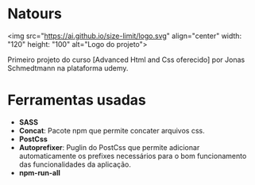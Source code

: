 ﻿# Natours
<img src="https://ai.github.io/size-limit/logo.svg" align="center" width: "120" height: "100" alt="Logo do projeto">

Primeiro projeto do curso [Advanced Html and Css oferecido] por Jonas Schmedtmann na plataforma udemy.

[Advanced Html and Css]: https://www.udemy.com/course/advanced-css-and-sass/

 # Ferramentas usadas

 * **SASS**
 * **Concat**: Pacote npm que permite concater arquivos css.
 * **PostCss**
 * **Autoprefixer**: Puglin do PostCss que permite adicionar automaticamente os prefixes necessários para o bom funcionamento das funcionalidades da aplicação.
 * **npm-run-all**
